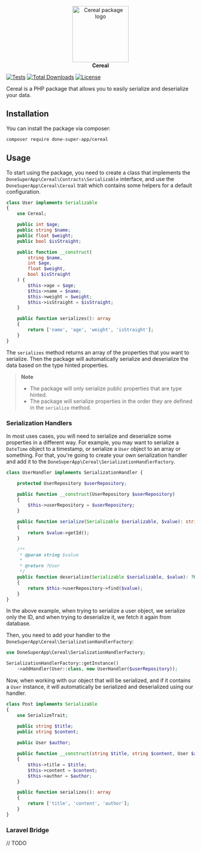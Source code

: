 <p align="center">
<img width="150" height="150" src="https://github.com/done-super-app/cereal/blob/main/assets/cereallogo.svg" alt="Cereal package logo"/>
<br><b>Cereal</b>
</p>

[![Tests](https://github.com/DoneSuperApp/Cereal/actions/workflows/tests.yml/badge.svg)](https://github.com/DoneSuperApp/Cereal/actions/workflows/tests.yaml)
[![Total Downloads](https://img.shields.io/packagist/dt/DoneSuperApp/cereal.svg?style=flat-square)](https://packagist.org/packages/DoneSuperApp/cereal)
[![License](https://img.shields.io/github/license/DoneSuperApp/Cereal?style=flat-square)](https://github.com/DoneSuperApp/Cereal/blob/master/LICENSE.md)

Cereal is a PHP package that allows you to easily serialize and deserialize your data.

## Installation

You can install the package via composer:

```bash
composer require done-super-app/cereal
```

## Usage

To start using the package, you need to create a class that implements the `DoneSuperApp\Cereal\Contracts\Serializable` interface, and use the `DoneSuperApp\Cereal\Cereal` trait which
contains some helpers for a default configuration.

```php
class User implements Serializable
{
    use Cereal;

    public int $age;
    public string $name;
    public float $weight;
    public bool $isStraight;

    public function __construct(
        string $name,
        int $age,
        float $weight,
        bool $isStraight
    ) {
        $this->age = $age;
        $this->name = $name;
        $this->weight = $weight;
        $this->isStraight = $isStraight;
    }

    public function serializes(): array
    {
        return ['name', 'age', 'weight', 'isStraight'];
    }
}
```

The `serializes` method returns an array of the properties that you want to serialize. Then the package will automatically serialize and deserialize the data based on the type
hinted properties.

> **Note** 
> - The package will only serialize public properties that are type hinted.
> - The package will serialize properties in the order they are defined in the `serialize` method. 

### Serialization Handlers

In most uses cases, you will need to serialize and deserialize some properties in a different way. For example, you may want to serialize a `DateTime` object to a timestamp, or
serialize a `User` object to an array or something.
For that, you're going to create your own serialization handler and add it to the `DoneSuperApp\Cereal\SerializationHandlerFactory`.

```php
class UserHandler implements SerializationHandler {

    protected UserRepository $userRepository;

    public function __construct(UserRepository $userRepository)
    {
        $this->userRepository = $userRepository;
    }

    public function serialize(Serializable $serializable, $value): string
    {
        return $value->getId();
    }

    /**
     * @param string $value
     *
     * @return ?User
     */
    public function deserialize(Serializable $serializable, $value): ?User
    {
        return $this->userRepository->find($value);
    }
}
```

In the above example, when trying to serialize a user object, we serialize only the ID, and when trying to deserialize it, we fetch it again from database.

Then, you need to add your handler to the `DoneSuperApp\Cereal\SerializationHandlerFactory`:

```php
use DoneSuperApp\Cereal\SerializationHandlerFactory;

SerializationHandlerFactory::getInstance()
    ->addHandler(User::class, new UserHandler($userRepository));
```

Now, when working with our object that will be serialized, and if it contains a `User` instance, it will automatically be serialized and deserialized using our handler.

```php
class Post implements Serializable
{
    use SerializeTrait;

    public string $title;
    public string $content;
    
    public User $author;

    public function __construct(string $title, string $content, User $author)
    {
        $this->title = $title;
        $this->content = $content;
        $this->author = $author;
    }

    public function serializes(): array
    {
        return ['title', 'content', 'author'];
    }
}
```

### Laravel Bridge

// TODO
